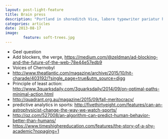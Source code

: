 ```yaml
---
layout: post-light-feature
title: Brain press
description: "Portland in shoreditch Vice, labore typewriter pariatur hoodie fap sartorial Austin. Pinterest literally occupy Schlitz forage."
categories: articles
date: 2013-08-17
image: 
        feature: soft-trees.jpg
---
```


* Geel question
* Add blockers, the verge, https://medium.com/@zeldman/ad-blocking-and-the-future-of-the-web-78e44e57edb9
* Voices of Chernobyl
* http://www.theatlantic.com/magazine/archive/2015/10/hit-charade/403192/?single_page=true&utm_source=digg
* Principle of least action: http://www.3quarksdaily.com/3quarksdaily/2014/09/on-optimal-paths-minimal-action.html
* http://quadrant.org.au/magazine/2015/09/fall-meritocracy/
* predictive analytics in sports: http://fivethirtyeight.com/features/can-an-astrophysicist-change-the-way-we-watch-sports/
* http://qz.com/527008/an-algorithm-can-predict-human-behavior-better-than-humans/
* https://www.timeshighereducation.com/features/the-story-of-a-shy-academic?nopaging=1
